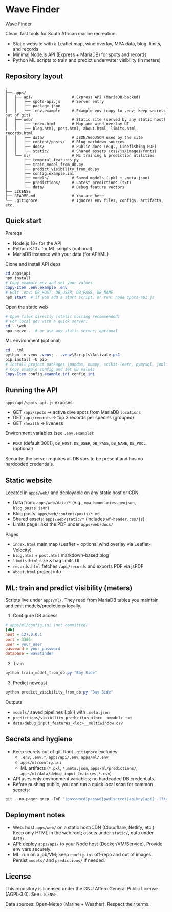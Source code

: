 # Wave Finder
[Wave Finder](https://wavefinder.org)

Clean, fast tools for South African marine recreation:

- Static website with a Leaflet map, wind overlay, MPA data, blog, limits, and records
- Minimal Node.js API (Express + MariaDB) for spots and records
- Python ML scripts to train and predict underwater visibility (in meters)


## Repository layout

```
.
├── apps/
│   ├── api/                 # Express API (MariaDB-backed)
│   │   ├── spots-api.js     # Server entry
│   │   ├── package.json
│   │   └── .env.example     # Example env (copy to .env; keep secrets out of git)
│   ├── web/                 # Static site (served by any static host)
│   │   ├── index.html       # Map and wind overlay UI
│   │   ├── blog.html, post.html, about.html, limits.html, records.html
│   │   ├── data/            # JSON/GeoJSON used by the site
│   │   ├── content/posts/   # Blog markdown sources
│   │   ├── docs/            # Public docs (e.g., Linefishing PDF)
│   │   └── static/          # Shared assets (css/js/images/fonts)
│   └── ml/                  # ML training & prediction utilities
│       ├── temporal_features.py
│       ├── train_model_from_db.py
│       ├── predict_visibility_from_db.py
│       ├── config.example.ini
│       ├── models/          # Saved models (.pkl + .meta.json)
│       ├── predictions/     # Latest predictions (txt)
│       └── data/            # Debug feature vectors
├── LICENSE
├── README.md                # You are here
└── .gitignore               # Ignores env files, configs, artifacts, etc.
```


## Quick start

Prereqs
- Node.js 18+ for the API
- Python 3.10+ for ML scripts (optional)
- MariaDB instance with your data (for API/ML)

Clone and install API deps
```powershell
cd apps\api
npm install
# Copy example env and set your values
Copy-Item .env.example .env
# Edit .env: DB_HOST, DB_USER, DB_PASS, DB_NAME
npm start  # if you add a start script, or run: node spots-api.js
```

Open the static web
```powershell
# Open files directly (static hosting recommended)
# For local dev with a quick server:
cd ..\web
npx serve .  # or use any static server; optional
```

ML environment (optional)
```powershell
cd ..\ml
python -m venv .venv; . .venv\Scripts\Activate.ps1
pip install -U pip
# Install project packages (pandas, numpy, scikit-learn, pymysql, joblib; optional: xgboost, lightgbm, shap)
# Copy example config and set DB values
Copy-Item config.example.ini config.ini
```


## Running the API

`apps/api/spots-api.js` exposes:
- GET `/api/spots`  → active dive spots from MariaDB `locations`
- GET `/api/records` → top 3 records per species (grouped)
- GET `/health` → liveness

Environment variables (see `.env.example`):
- `PORT` (default 3001), `DB_HOST`, `DB_USER`, `DB_PASS`, `DB_NAME`, `DB_POOL` (optional)

Security: the server requires all DB vars to be present and has no hardcoded credentials.


## Static website

Located in `apps/web/` and deployable on any static host or CDN.
- Data from: `apps/web/data/*` (e.g., `mpa_boundaries.geojson`, `blog_posts.json`)
- Blog posts: `apps/web/content/posts/*.md`
- Shared assets: `apps/web/static/*` (includes `wf-header.css/js`)
- Limits page links the PDF under `apps/web/docs/`

Pages
- `index.html` main map (Leaflet + optional wind overlay via Leaflet-Velocity)
- `blog.html` + `post.html` markdown-based blog
- `limits.html` size & bag limits UI
- `records.html` fetches `/api/records` and exports PDF via jsPDF
- `about.html` project info


## ML: train and predict visibility (meters)

Scripts live under `apps/ml/`. They read from MariaDB tables you maintain and emit models/predictions locally.

1) Configure DB access
```ini
# apps/ml/config.ini (not committed)
[db]
host = 127.0.0.1
port = 3306
user = your_user
password = your_password
database = wavefinder
```

2) Train
```powershell
python train_model_from_db.py "Bay Side"
```

3) Predict nowcast
```powershell
python predict_visibility_from_db.py "Bay Side"
```

Outputs
- `models/` saved pipelines (.pkl) with `.meta.json`
- `predictions/visibility_prediction_<loc>__<model>.txt`
- `data/debug_input_features_<loc>__multiwindow.csv`


## Secrets and hygiene

- Keep secrets out of git. Root `.gitignore` excludes:
	- `.env`, `.env.*`, `apps/api/.env`, `apps/ml/.env`
	- `apps/ml/config.ini`
	- ML artifacts (`*.pkl`, `*.meta.json`, `apps/ml/predictions/`, `apps/ml/data/debug_input_features_*.csv`)
- API uses only environment variables; no hardcoded DB credentials.
- Before pushing public, you can run a quick local scan for common secrets:
```powershell
git --no-pager grep -InE "(password|passwd|pwd|secret|apikey|api[_-]?key|token|bearer|authorization|client[_-]?secret|BEGIN [A-Z ]+ PRIVATE KEY|aws_access_key_id|aws_secret_access_key|DATABASE_URL|MONGODB_URI|POSTGRES_|MYSQL_|MARIADB_)"
```


## Deployment notes

- Web: host `apps/web/` on a static host/CDN (Cloudflare, Netlify, etc.). Keep only HTML in the web root; assets under `static/`, data under `data/`.
- API: deploy `apps/api/` to your Node host (Docker/VM/Service). Provide env vars securely.
- ML: run on a job/VM; keep `config.ini` off-repo and out of images. Persist `models/` and `predictions/` if needed.


## License

This repository is licensed under the GNU Affero General Public License (AGPL-3.0). See `LICENSE`.

Data sources: Open‑Meteo (Marine + Weather). Respect their terms.
